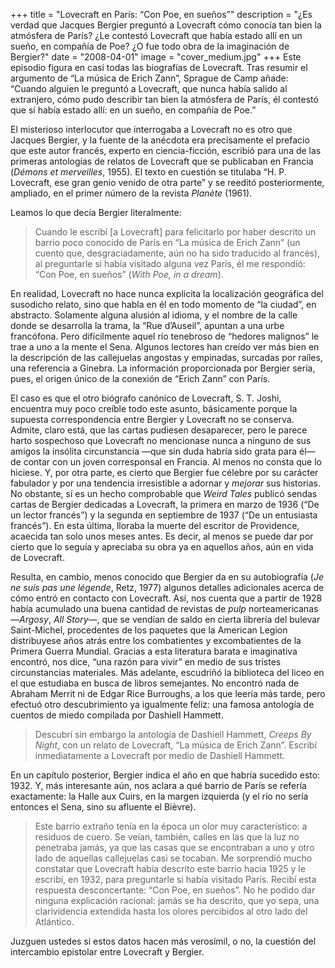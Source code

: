 +++
title = "Lovecraft en París: “Con Poe, en sueños”"
description = "¿Es verdad que Jacques Bergier preguntó a Lovecraft cómo conocía tan bien la atmósfera de París? ¿Le contestó Lovecraft que había estado allí en un sueño, en compañía de Poe? ¿O fue todo obra de la imaginación de Bergier?"
date = "2008-04-01"
image = "cover_medium.jpg"
+++
Este episodio figura en casi todas las biografías de Lovecraft. Tras resumir el argumento de “La música de Erich Zann”, Sprague de Camp añade: “Cuando alguien le preguntó a Lovecraft, que nunca había salido al extranjero, cómo pudo describir tan bien la atmósfera de París, él contestó que sí había estado allí: en un sueño, en compañía de Poe.”

El misterioso interlocutor que interrogaba a Lovecraft no es otro que Jacques Bergier, y la fuente de la anécdota era precisamente el prefacio que este autor francés, experto en ciencia-ficción, escribió para una de las primeras antologías de relatos de Lovecraft que se publicaban en Francia (*Démons et merveilles*, 1955). El texto en cuestión se titulaba “H. P. Lovecraft, ese gran genio venido de otra parte” y se reeditó posteriormente, ampliado, en el primer número de la revista *Planète* (1961).

Leamos lo que decía Bergier literalmente:

> Cuando le escribí [a Lovecraft] para felicitarlo por haber descrito un barrio poco conocido de París en “La música de Erich Zann” (un cuento que, desgraciadamente, aún no ha sido traducido al francés), al preguntarle si había visitado alguna vez París, él me respondió: “Con Poe, en sueños” (*With Poe, in a dream*).

En realidad, Lovecraft no hace nunca explícita la localización geográfica del susodicho relato, sino que habla en él en todo momento de “la ciudad”, en abstracto. Solamente alguna alusión al idioma, y el nombre de la calle donde se desarrolla la trama, la “Rue d’Auseil”, apuntan a una urbe francófona. Pero difícilmente aquel río tenebroso de “hedores malignos” le trae a uno a la mente el Sena. Algunos lectores han creído ver más bien en la descripción de las callejuelas angostas y empinadas, surcadas por raíles, una referencia a Ginebra. La información proporcionada por Bergier sería, pues, el origen único de la conexión de “Erich Zann” con París.

El caso es que el otro biógrafo canónico de Lovecraft, S. T. Joshi, encuentra muy poco creíble todo este asunto, básicamente porque la supuesta correspondencia entre Bergier y Lovecraft no se conserva. Admite, claro está, que las cartas pudiesen desaparecer, pero le parece harto sospechoso que Lovecraft no mencionase nunca a ninguno de sus amigos la insólita circunstancia —que sin duda habría sido grata para él— de contar con un joven corresponsal en Francia. Al menos no consta que lo hiciese. Y, por otra parte, es cierto que Bergier fue célebre por su carácter fabulador y por una tendencia irresistible a adornar y *mejorar* sus historias. No obstante, sí es un hecho comprobable que *Weird Tales* publicó sendas cartas de Bergier dedicadas a Lovecraft, la primera en marzo de 1936 (“De un lector francés”) y la segunda en septiembre de 1937 (“De un entusiasta francés”). En esta última, lloraba la muerte del escritor de Providence, acaecida tan solo unos meses antes. Es decir, al menos se puede dar por cierto que lo seguía y apreciaba su obra ya en aquellos años, aún en vida de Lovecraft.

Resulta, en cambio, menos conocido que Bergier da en su autobiografía (*Je ne suis pas une légende*, Retz, 1977) algunos detalles adicionales acerca de cómo entró en contacto con Lovecraft. Así, nos cuenta que a partir de 1928 había acumulado una buena cantidad de revistas de *pulp* norteamericanas —*Argosy*, *All Story*—, que se vendían de saldo en cierta librería del bulevar Saint-Michel, procedentes de los paquetes que la American Legion distribuyese años atrás entre los combatientes y excombatientes de la Primera Guerra Mundial. Gracias a esta literatura barata e imaginativa encontró, nos dice, “una razón para vivir” en medio de sus tristes circunstancias materiales. Más adelante, escudriñó la biblioteca del liceo en el que estudiaba en busca de libros semejantes. No encontró nada de Abraham Merrit ni de Edgar Rice Burroughs, a los que leería más tarde, pero efectuó otro descubrimiento ya igualmente feliz: una famosa antología de cuentos de miedo compilada por Dashiell Hammett.

> Descubrí sin embargo la antología de Dashiell Hammett, *Creeps By Night*, con un relato de Lovecraft, “La música de Erich Zann”. Escribí inmediatamente a Lovecraft por medio de Dashiell Hammett.

En un capítulo posterior, Bergier indica el año en que habría sucedido esto: 1932. Y, más interesante aún, nos aclara a qué barrio de París se refería exactamente: la Halle aux Cuirs, en la margen izquierda (y el río no sería entonces el Sena, sino su afluente el Bièvre).

> Este barrio extraño tenía en la época un olor muy característico: a residuos de cuero. Se veían, también, calles en las que la luz no penetraba jamás, ya que las casas que se encontraban a uno y otro lado de aquellas callejuelas casi se tocaban. Me sorprendió mucho constatar que Lovecraft había descrito este barrio hacia 1925 y le escribí, en 1932, para preguntarle si había visitado París. Recibí esta respuesta desconcertante: “Con Poe, en sueños”. No he podido dar ninguna explicación racional: jamás se ha descrito, que yo sepa, una clarividencia extendida hasta los olores percibidos al otro lado del Atlántico.

Juzguen ustedes si estos datos hacen más verosímil, o no, la cuestión del intercambio epistolar entre Lovecraft y Bergier.
